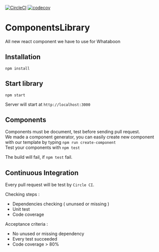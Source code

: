 [![CircleCI](https://circleci.com/gh/Whataboon/ComponentsLibrary.svg?style=shield&circle-token=8feb2694fd39149d1bbcad7181ae9ff902e7e314)](https://circleci.com/gh/Whataboon/ComponentsLibrary) [![codecov](https://codecov.io/gh/Whataboon/ComponentsLibrary/branch/master/graph/badge.svg?token=1ebF1dHbi0)](https://codecov.io/gh/Whataboon/ComponentsLibrary)


# ComponentsLibrary
All new react component we have to use for Whataboon

## Installation

    npm install
    
## Start library

    npm start
    
Server will start at `http://localhost:3000` 

## Components

Components must be document, test before sending pull request.  
We made a component generator, you can easily create new component with our template by typing `npm run create-component`  
Test your components with `npm test`  

The build will fail, if `npm test` fail.

## Continuous Integration

Every pull request will be test by `Circle CI`. 

Checking steps : 

 - Dependencies checking ( ununsed or missing )
 - Unit test
 - Code coverage
    
Acceptance criteria : 

 - No unused or missing dependency
 - Every test succeeded
 - Code coverage > 80%
 
 


    


